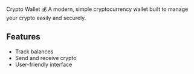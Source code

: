 Crypto Wallet 💰
A modern, simple cryptocurrency wallet built to manage your crypto easily and securely.

## Features
- Track balances
- Send and receive crypto
- User-friendly interface




